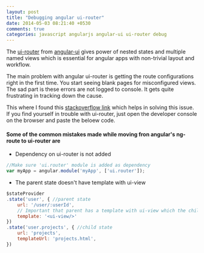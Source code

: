 ```yaml
---
layout: post
title: "Debugging angular ui-router"
date: 2014-05-03 08:21:40 +0530
comments: true
categories: javascript angularjs angular-ui ui-router debug
---
```


The [ui-router](https://github.com/angular-ui/ui-router) from [angular-ui](https://github.com/angular-ui) gives power of nested states and multiple named views which is essential for angular apps with non-trivial layout and workflow.

The main problem with angular ui-router is getting the route configurations right in the first time. You start seeing blank pages for misconfigured views. The sad part is these errors are not logged to console. It gets quite frustrating in tracking down the cause.

This where I found this [stackoverflow link](http://stackoverflow.com/a/20786262/69362
) which helps in solving this issue. If you find yourself in trouble with ui-router, just open the developer console on the browser and paste the beloew code.

<script src="https://gist.github.com/endeepak/387102e7bc94f2ef505e.js"></script>

#### Some of the common mistakes made while moving fron angular's ng-route to ui-router are

+ Dependency on ui-router is not added

```js
//Make sure 'ui.router' module is added as dependency
var myApp = angular.module('myApp', ['ui.router']);
```

+ The parent state doesn't have template with ui-view

```js
$stateProvider
.state('user', { //parent state
    url: '/user/:userId',
    // Important that parent has a template with ui-view which the child states can replace
    template: '<ui-view/>' 
})
.state('user.projects', { //child state
    url: 'projects',
    templateUrl: 'projects.html',
})
```